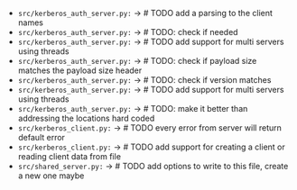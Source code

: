 * `src/kerberos_auth_server.py:` ->    # TODO add a parsing to the client names
* `src/kerberos_auth_server.py:` ->     # TODO: check if needed
* `src/kerberos_auth_server.py:` ->     # TODO add support for multi servers using threads
* `src/kerberos_auth_server.py:` ->         # TODO: check if payload size matches the payload size header
* `src/kerberos_auth_server.py:` ->         # TODO: check if version matches
* `src/kerberos_auth_server.py:` ->         # TODO add support for multi servers using threads
* `src/kerberos_auth_server.py:` ->     # TODO: make it better than addressing the locations hard coded
* `src/kerberos_client.py:` -> # TODO every error from server will return default error
* `src/kerberos_client.py:` ->        # TODO add support for creating a client or reading client data from file
* `src/shared_server.py:` -> # TODO add options to write to this file, create a new one maybe

